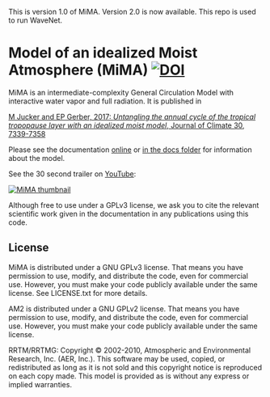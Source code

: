 This is version 1.0 of MiMA. Version 2.0 is now available. This repo is used to run WaveNet. 

# Model of an idealized Moist Atmosphere (MiMA) [![DOI](https://zenodo.org/badge/36012278.svg)](https://zenodo.org/badge/latestdoi/36012278)
MiMA is an intermediate-complexity General Circulation Model with interactive water vapor and full radiation. It is published in

[M Jucker and EP Gerber, 2017: *Untangling the annual cycle of the tropical tropopause layer with an idealized moist model*, Journal of Climate 30, 7339-7358](http://dx.doi.org/10.1175/JCLI-D-17-0127.1)

Please see the documentation [online](http://mjucker.github.io/MiMA/) or [in the docs folder](docs/) for information about the model.

See the 30 second trailer on [YouTube](https://www.youtube.com/watch?v=8UfaFnGtCrk "Model of an idealized Moist Atmosphere (MiMA)"): 

[![MiMA thumbnail](https://img.youtube.com/vi/8UfaFnGtCrk/0.jpg)](https://www.youtube.com/watch?v=8UfaFnGtCrk "Model of an idealized Moist Atmosphere (MiMA)")

Although free to use under a GPLv3 license, we ask you to cite the relevant scientific work given in the documentation in any publications using this code.

## License

MiMA is distributed under a GNU GPLv3 license. That means you have permission to use, modify, and distribute the code, even for commercial use. However, you must make your code publicly available under the same license. See LICENSE.txt for more details.

AM2 is distributed under a GNU GPLv2 license. That means you have permission to use, modify, and distribute the code, even for commercial use. However, you must make your code publicly available under the same license.

RRTM/RRTMG: Copyright © 2002-2010, Atmospheric and Environmental Research, Inc. (AER, Inc.). This software
may be used, copied, or redistributed as long as it is not sold and this copyright notice is reproduced
on each copy made. This model is provided as is without any express or implied warranties.
